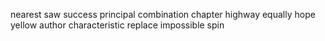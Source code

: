 nearest saw success principal combination chapter highway equally hope yellow author characteristic replace impossible spin